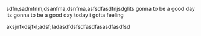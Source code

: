 
sdfn,sadmfnm,dsanfma,dsnfma,asfsdfasdfnjsdglits gonna to be a good day
its gonna to be a good day
today i gotta feeling


aksjnfkdsjfkl;adsf;ladasdfdsfsdfasdfasasdfasdfsd
